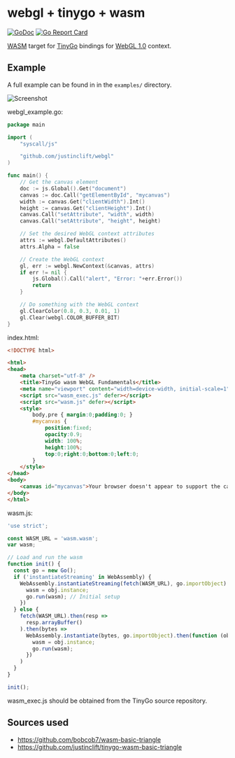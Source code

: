 # webgl + tinygo + wasm

[![GoDoc](https://godoc.org/github.com/justinclift/webgl?status.svg)](https://godoc.org/github.com/justinclift/webgl)
[![Go Report Card](https://goreportcard.com/badge/github.com/justinclift/webgl)](https://goreportcard.com/report/github.com/justinclift/webgl)

[WASM](https://webassembly.org/) target for [TinyGo](https://github.com/tinygo-org/tinygo) bindings for [WebGL 1.0](https://www.khronos.org/registry/webgl/specs/latest/1.0/) context.

## Example

A full example can be found in in the `examples/` directory.

![Screenshot](https://cloud.githubusercontent.com/assets/1924134/3566022/5d81f2d0-0ae0-11e4-82e4-3cb33b83d8d3.png)

webgl_example.go:

```Go
package main

import (
	"syscall/js"

	"github.com/justinclift/webgl"
)

func main() {
	// Get the canvas element
	doc := js.Global().Get("document")
	canvas := doc.Call("getElementById", "mycanvas")
	width := canvas.Get("clientWidth").Int()
	height := canvas.Get("clientHeight").Int()
	canvas.Call("setAttribute", "width", width)
	canvas.Call("setAttribute", "height", height)

	// Set the desired WebGL context attributes
	attrs := webgl.DefaultAttributes()
	attrs.Alpha = false

	// Create the WebGL context
	gl, err := webgl.NewContext(&canvas, attrs)
	if err != nil {
		js.Global().Call("alert", "Error: "+err.Error())
		return
	}

	// Do something with the WebGL context
	gl.ClearColor(0.8, 0.3, 0.01, 1)
	gl.Clear(webgl.COLOR_BUFFER_BIT)
}
```

index.html:

```html
<!DOCTYPE html>

<html>
<head>
	<meta charset="utf-8" />
	<title>TinyGo wasm WebGL Fundamentals</title>
	<meta name="viewport" content="width=device-width, initial-scale=1" />
	<script src="wasm_exec.js" defer></script>
	<script src="wasm.js" defer></script>
	<style>
		body,pre { margin:0;padding:0; }
		#mycanvas {
			position:fixed;
			opacity:0.9;
			width: 100%;
			height:100%;
			top:0;right:0;bottom:0;left:0;
		}
	</style>
</head>
<body>
	<canvas id="mycanvas">Your browser doesn't appear to support the canvas tag.</canvas>
</body>
</html>

```

wasm.js:

```js
'use strict';

const WASM_URL = 'wasm.wasm';
var wasm;

// Load and run the wasm
function init() {
  const go = new Go();
  if ('instantiateStreaming' in WebAssembly) {
    WebAssembly.instantiateStreaming(fetch(WASM_URL), go.importObject).then(function (obj) {
      wasm = obj.instance;
      go.run(wasm); // Initial setup
    })
  } else {
    fetch(WASM_URL).then(resp =>
      resp.arrayBuffer()
    ).then(bytes =>
      WebAssembly.instantiate(bytes, go.importObject).then(function (obj) {
        wasm = obj.instance;
        go.run(wasm);
      })
    )
  }
}

init();

```

wasm_exec.js should be obtained from the TinyGo source repository.

## Sources used

* https://github.com/bobcob7/wasm-basic-triangle
* https://github.com/justinclift/tinygo-wasm-basic-triangle